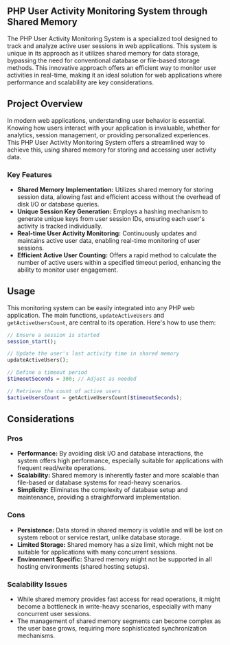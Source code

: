 ## PHP User Activity Monitoring System through Shared Memory

The PHP User Activity Monitoring System is a specialized tool designed to track and analyze active user sessions in web applications. This system is unique in its approach as it utilizes shared memory for data storage, bypassing the need for conventional database or file-based storage methods. This innovative approach offers an efficient way to monitor user activities in real-time, making it an ideal solution for web applications where performance and scalability are key considerations.

## Project Overview

In modern web applications, understanding user behavior is essential. Knowing how users interact with your application is invaluable, whether for analytics, session management, or providing personalized experiences. 
This PHP User Activity Monitoring System offers a streamlined way to achieve this, using shared memory for storing and accessing user activity data.


### Key Features

* **Shared Memory Implementation:** Utilizes shared memory for storing session data, allowing fast and efficient access without the overhead of disk I/O or database queries.
* **Unique Session Key Generation:** Employs a hashing mechanism to generate unique keys from user session IDs, ensuring each user's activity is tracked individually.
* **Real-time User Activity Monitoring:** Continuously updates and maintains active user data, enabling real-time monitoring of user sessions.
* **Efficient Active User Counting:** Offers a rapid method to calculate the number of active users within a specified timeout period, enhancing the ability to monitor user engagement.

## Usage

This monitoring system can be easily integrated into any PHP web application. The main functions, `updateActiveUsers` and `getActiveUsersCount`, are central to its operation. Here's how to use them:

```php
// Ensure a session is started
session_start();

// Update the user's last activity time in shared memory
updateActiveUsers();

```



```php
// Define a timeout period
$timeoutSeconds = 300; // Adjust as needed

// Retrieve the count of active users
$activeUsersCount = getActiveUsersCount($timeoutSeconds);

```



## Considerations

### Pros

* **Performance:** By avoiding disk I/O and database interactions, the system offers high performance, especially suitable for applications with frequent read/write operations.
* **Scalability:** Shared memory is inherently faster and more scalable than file-based or database systems for read-heavy scenarios.
* **Simplicity:** Eliminates the complexity of database setup and maintenance, providing a straightforward implementation.

### Cons

* **Persistence:** Data stored in shared memory is volatile and will be lost on system reboot or service restart, unlike database storage.
* **Limited Storage:** Shared memory has a size limit, which might not be suitable for applications with many concurrent sessions.
* **Environment Specific:** Shared memory might not be supported in all hosting environments (shared hosting setups).

### Scalability Issues

* While shared memory provides fast access for read operations, it might become a bottleneck in write-heavy scenarios, especially with many concurrent user sessions.
* The management of shared memory segments can become complex as the user base grows, requiring more sophisticated synchronization mechanisms.
